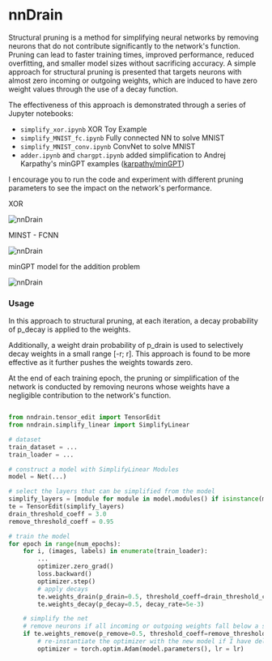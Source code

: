 # nnDrain
Structural pruning is a method for simplifying neural networks by removing neurons that do not contribute significantly to the network's function. Pruning can lead to faster training times, improved performance, reduced overfitting, and smaller model sizes without sacrificing accuracy. A simple approach for structural pruning is presented that targets neurons with almost zero incoming or outgoing weights, which are induced to have zero weight values through the use of a decay function.

The effectiveness of this approach is demonstrated through a series of Jupyter notebooks:

- `simplify_xor.ipynb` XOR Toy Example
- `simplify_MNIST_fc.ipynb` Fully connected NN to solve MNIST
- `simplify_MNIST_conv.ipynb` ConvNet to solve MNIST
- `adder.ipynb` and `chargpt.ipynb` added simplification to Andrej Karpathy's minGPT examples ([karpathy/minGPT](https://github.com/karpathy/minGPT))

I encourage you to run the code and experiment with different pruning parameters to see the impact on the network's performance.

XOR

![nnDrain](out/xor/xor.gif)


MINST - FCNN

![nnDrain](out/mnist/fc/mnist_fc.gif)


minGPT model for the addition problem

![nnDrain](out/adder/adder.gif)




### Usage

In this approach to structural pruning, at each iteration, a decay probability of p_decay is applied to the weights.

Additionally, a weight drain probability of p_drain is used to selectively decay weights in a small range [-r; r]. 
This approach is found to be more effective as it further pushes the weights towards zero. 

At the end of each training epoch, the pruning or simplification of the network is conducted by removing neurons whose weights have a negligible contribution to the network's function.

```python

from nndrain.tensor_edit import TensorEdit
from nndrain.simplify_linear import SimplifyLinear

# dataset
train_dataset = ...
train_loader = ...

# construct a model with SimplifyLinear Modules
model = Net(...)

# select the layers that can be simplified from the model 
simplify_layers = [module for module in model.modules() if isinstance(module, SimplifyLinear)]
te = TensorEdit(simplify_layers)
drain_threshold_coeff = 3.0
remove_threshold_coeff = 0.95

# train the model
for epoch in range(num_epochs):
    for i, (images, labels) in enumerate(train_loader): 
        ...
        optimizer.zero_grad()
        loss.backward()
        optimizer.step()        
        # apply decays
        te.weights_drain(p_drain=0.5, threshold_coeff=drain_threshold_coeff)
        te.weights_decay(p_decay=0.5, decay_rate=5e-3)

    # simplify the net
    # remove neurons if all incoming or outgoing weights fall below a specified threshold
    if te.weights_remove(p_remove=0.5, threshold_coeff=remove_threshold_coeff, max_removal=1, verbose=True):
        # re-instantiate the optimizer with the new model if I have deleted any rows or columns
        optimizer = torch.optim.Adam(model.parameters(), lr = lr)

```



